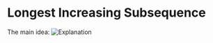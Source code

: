 # Longest Increasing Subsequence
The main idea:
![Explanation](/longest_increasing_subsequence/img.png)
